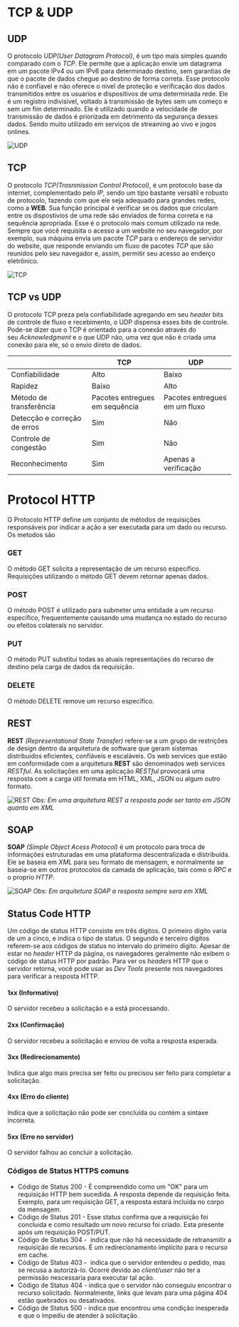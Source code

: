 # TCP & UDP

## UDP
O protocolo *UDP(User Datagram Protocol)*, é um tipo mais simples quando comparado com o *TCP*. Ele permite que a aplicação envie um datagrama em um pacote IPv4 ou um IPv6 para determinado destino, sem garantias de que o pacote de dados chegue ao destino de forma correta. Esse protocolo não é confiavel e não oferece o nivel de proteção e verificação dos dados transmitidos entre os usuarios e dispositivos de uma determinada rede. Ele é um registro indivisivel, voltado à transmissão de bytes sem um começo e sem um fim determinado. Ele é utilizado quando a velocidade de transmissão de dados é priorizada em detrimento da segurança desses dados. Sendo muito utilizado em serviços de streaming ao vivo e jogos onlines.

![UDP](https://nordvpn.com/wp-content/uploads/blog-how-udp-works-infographic-server-phone-pt-br-1200x628-1.svg)

## TCP
O protocolo *TCP(Trasnmission Control Protocol)*, é um protocolo base da internet, complementado pelo *IP*, sendo um tipo bastante versátil e robusto de protocolo, fazendo com que ele seja adequado para grandes redes, como a **WEB**. Sua função principal é verificar se os dados que criculam entre os dispostivios de uma rede são enviados de forma correta e na sequência apropriada. Esse é o protocolo mais comum utilizado na rede. Sempre que você requisita o acesso a um website no seu navegador, por exemplo, sua máquina envia um pacote *TCP* para o endereço de servidor do website, que responde enviando um fluxo de pacotes *TCP* que são reunidos pelo seu navegador e, assim, permitir seu acesso ao enderço eletrônico.

![TCP](https://nordvpn.com/wp-content/uploads/blog-how-tcp-works-infographic-server-phone-pt-br-1200x628-1.svg)

## TCP vs UDP
O protocolo TCP preza pela confiabilidade agregando em seu _header_ bits de controle de fluxo e recebimento, o UDP dispensa esses bits de controle. Pode-se dizer que o TCP é orientado para a conexão através do seu *Acknowledgment* e o que UDP não, uma vez que não é criada uma conexão para ele, só o envio direto de dados.

|                              | TCP                            | UDP                           |
|------------------------------|--------------------------------|-------------------------------|
| Confiabilidade               | Alto                           | Baixo                         |
| Rapidez                      | Baixo                          | Alto                          |
| Método de transferência      | Pacotes entregues em sequência | Pacotes entregues em um fluxo |
| Detecção e correção de erros | Sim                            | Não                           |
| Controle de congestão        | Sim                            | Não                           |
| Reconhecimento               | Sim                            | Apenas a verificação          |

# Protocol HTTP
O Protocolo HTTP define um conjunto de métodos de requisições responsáveis por indicar a ação a ser executada para um dado ou recurso. Os metodos são

### GET
O método GET solicita a representação de um recurso específico. Requisições utilizando o método GET devem retornar apenas dados.

### POST
O método POST é utilizado para submeter uma entidade a um recurso específico, frequentemente causando uma mudança no estado do recurso ou efeitos colaterais no servidor.

### PUT
O método PUT substitui todas as atuais representações do recurso de destino pela carga de dados da requisição.

### DELETE
O método DELETE remove um recurso específico.

## REST
**REST** *(Representational State Transfer)* refere-se a um grupo de restrições de design dentro da arquitetura de software que geram sistemas distribuidos eficientes, confiáveis e escaláveis. Os web services que estão em conformidade com a arquitetura **REST** são denominados web services *RESTful*. As solicitações em uma aplicação *RESTful* provocará uma resposta com a carga útil formata em HTML, XML, JSON ou algum outro formato.

![REST](https://www.service-architecture.com/images/web_services/rest_messages.jpg)
*Obs: Em uma arquitetura REST a resposta pode ser tanto em JSON quanto em XML*

## SOAP
**SOAP** *(Simple Object Acess Protocol)* é um protocolo para troca de informações estruturadas em uma plataforma descentralizada e distribuída. Ele se baseia em *XML* para seu formato de mensagem, e normalmente se baseia-se em outros protocolos da camada de aplicação, tais como o *RPC* e o proprio *HTTP*.

![SOAP](https://www.service-architecture.com/images/web_services/soap_messages.jpg)
*Obs: Em arquitetura SOAP a resposta sempre sera em XML*

## Status Code HTTP
Um código de status HTTP consiste em três dígitos. O primeiro dígito varia de um a cinco, e indica o tipo de status. O segundo e terceiro dígitos referem-se aos códigos de status no intervalo do primeiro dígito. Apesar de estar no *header* HTTP da página, os navegadores geralmente não exibem o código de status HTTP por padrão. Para ver os *headers* HTTP que o servidor retorna, você pode usar as *Dev Tools* presente nos navegadores para verificar a resposta HTTP.

#### 1xx (Informativo)
O servidor recebeu a solicitação e a está processando.

#### 2xx (Confirmação)
O servidor recebeu a solicitação e enviou de volta a resposta esperada.

#### 3xx (Redirecionamento)
Indica que algo mais precisa ser feito ou precisou ser feito para completar a solicitação.

#### 4xx (Erro do cliente)
Indica que a solicitação não pode ser concluída ou contém a sintaxe incorreta.

#### 5xx (Erro no servidor)
O servidor falhou ao concluir a solicitação.

### Códigos de Status HTTPS comuns

- Código de Status 200 - É compreendido como um "OK" para um requisição HTTP bem sucedida. A resposta depende da requisição feita. Exemplo, para um requisição GET, a resposta estará incluida no corpo da mensagem.
- Código de Status 201 - Esse status confirma que a requisição foi concluida e como resultado um novo recurso foi criado. Esta presente após um requisição POST/PUT.
- Código de Status 304 -  indica que não há necessidade de retransmitir a requisição de recursos. É um redirecionamento implícito para o recurso em cache.
- Código de Status 403 -  indica que o servidor entendeu o pedido, mas se recusa a autorizá-lo. Ocorre devido ao *client/user* não ter a permissão nescessaria para executar tal ação.
- Código de Status 404 - indica que o servidor não conseguiu encontrar o recurso solicitado. Normalmente, links que levam para uma página 404 estão quebrados ou desativados.
- Código de Status 500 - indica que encontrou uma condição inesperada e que o impediu de atender à solicitação.